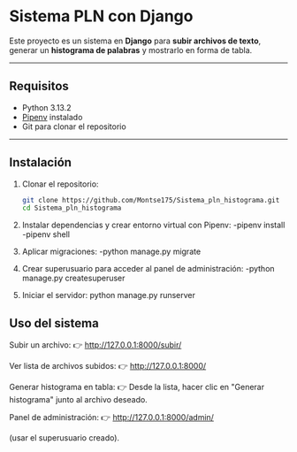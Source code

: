 # Sistema PLN con Django

Este proyecto es un sistema en **Django** para **subir archivos de texto**, generar un **histograma de palabras** y mostrarlo en forma de tabla.  

---

## Requisitos
- Python 3.13.2 
- [Pipenv](https://pipenv.pypa.io/en/latest/) instalado   
- Git para clonar el repositorio  

---

##  Instalación

1. Clonar el repositorio:
   ```bash
   git clone https://github.com/Montse175/Sistema_pln_histograma.git
   cd Sistema_pln_histograma
2. Instalar dependencias y crear entorno virtual con Pipenv:
-pipenv install
-pipenv shell

3. Aplicar migraciones:
-python manage.py migrate

4. Crear superusuario para acceder al panel de administración:
-python manage.py createsuperuser

5. Iniciar el servidor:
python manage.py runserver

## Uso del sistema

Subir un archivo:
👉 http://127.0.0.1:8000/subir/

Ver lista de archivos subidos:
👉 http://127.0.0.1:8000/

Generar histograma en tabla:
👉 Desde la lista, hacer clic en "Generar histograma" junto al archivo deseado.

Panel de administración:
👉 http://127.0.0.1:8000/admin/

(usar el superusuario creado).





